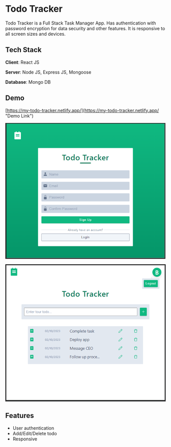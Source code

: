 # Todo Tracker
Todo Tracker is a Full Stack Task Manager App. Has authentication with password encryption for data security and other features. It is responsive to all screen sizes and devices.

## Tech Stack

**Client**: React JS

**Server**: Node JS, Express JS, Mongoose

**Database**: Mongo DB

## Demo
[https://my-todo-tracker.netlify.app/](https://my-todo-tracker.netlify.app/ "Demo Link")

![Todo-tracker-signup screen](https://github.com/BalavigneshSankar/Todo/blob/master/screenshots/Todo-tracker-signup%20screen.png)

![Todo-tracker-todos screen](https://github.com/BalavigneshSankar/Todo/blob/master/screenshots/Todo-tracker-todos%20screen.png)

## Features
-  User authentication
-  Add/Edit/Delete todo
-  Responsive
